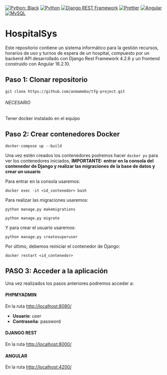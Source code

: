 [![Python: Black](https://img.shields.io/badge/code%20style-black-000000.svg)](https://github.com/psf/black)
[![Python](https://img.shields.io/badge/Python-3.11.1-blue.svg)](https://www.python.org/downloads/release/python-3111/)
[![Django REST Framework](https://img.shields.io/badge/Django_REST_Framework-ff1709?style=flat&logo=django&logoColor=white&color=ff1709&labelColor=gray)](https://www.django-rest-framework.org/)
[![Prettier](https://img.shields.io/badge/Prettier-%23F7B93E.svg?style=flat&logo=prettier&logoColor=white)](https://prettier.io/)
[![Angular](https://img.shields.io/badge/Angular-%23DD0031.svg?style=flat&logo=angular&logoColor=white)](https://angular.io/)
[![MySQL](https://img.shields.io/badge/MySQL-%2300f.svg?style=flat&logo=mysql&logoColor=white)](https://www.mysql.com/)



# HospitalSys
Este repositorio contiene un sistema informático para la gestión recursos, horarios de uso y turnos de espera de un hospital, compuesto por un backend API desarrollado con Django Rest Framework 4.2.6 y un frontend construido con Angular 16.2.10.

## Paso 1: Clonar repositorio
```
git clone https://github.com/anmamebo/tfg-project.git
```

###### NECESARIO
Tener docker instalado en el equipo

## Paso 2: Crear contenedores Docker
```
docker-compose up --build
```

Una vez estén creados los contenedores podremos hacer ``` docker ps ``` para ver los contenedores iniciados, **IMPORTANTE:** **entrar en la consola del contenedor de Django y realizar las migraciones de la base de datos y crear un usuario**

Para entrar en la consola usaremos:
```
docker exec -it <id_contenedor> bash
```

Para realizar las migraciones usaremos:
```
python manage.py makemigrations
```
```
python manage.py migrate
```

Y para crear el usuario usaremos:
```
python manage.py createsuperuser
```

Por último, debemos reiniciar el contenedor de Django:
```
docker restart <id_contenedor>
```

## PASO 3: Acceder a la aplicación

Una vez realizados los pasos anteriores podremos acceder a:

#### PHPMYADMIN
En la ruta [http://localhost:8080/](http://localhost:8080/)

- **Usuario**: user
- **Contraseña**: password

#### DJANGO REST
En la ruta [http://localhost:8000/](http://localhost:8000/)

#### ANGULAR
En la ruta [http://localhost:4200/](http://localhost:4200/)
